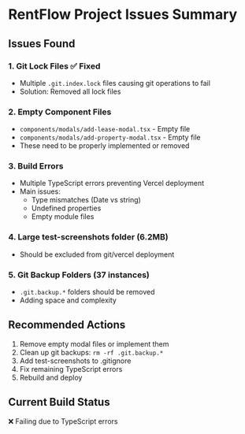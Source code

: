 # RentFlow Project Issues Summary

## Issues Found

### 1. **Git Lock Files** ✅ Fixed
- Multiple `.git.index.lock` files causing git operations to fail
- Solution: Removed all lock files

### 2. **Empty Component Files** 
- `components/modals/add-lease-modal.tsx` - Empty file
- `components/modals/add-property-modal.tsx` - Empty file  
- These need to be properly implemented or removed

### 3. **Build Errors**
- Multiple TypeScript errors preventing Vercel deployment
- Main issues:
  - Type mismatches (Date vs string)
  - Undefined properties
  - Empty module files

### 4. **Large test-screenshots folder** (6.2MB)
- Should be excluded from git/vercel deployment

### 5. **Git Backup Folders** (37 instances)
- `.git.backup.*` folders should be removed
- Adding space and complexity

## Recommended Actions

1. Remove empty modal files or implement them
2. Clean up git backups: `rm -rf .git.backup.*`
3. Add test-screenshots to .gitignore
4. Fix remaining TypeScript errors
5. Rebuild and deploy

## Current Build Status
❌ Failing due to TypeScript errors

